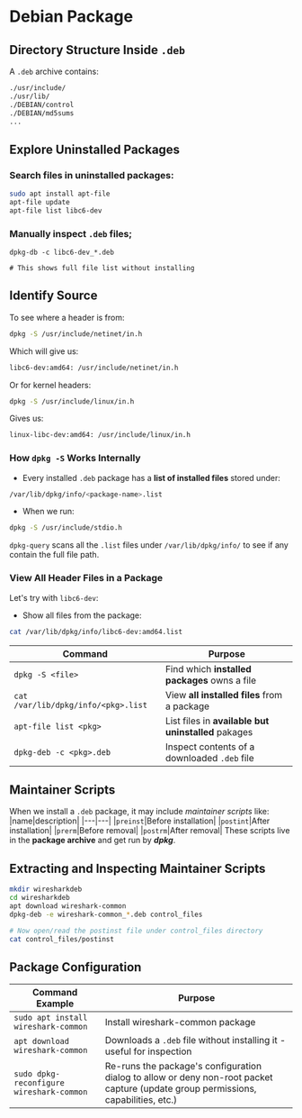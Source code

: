 # Debian Package

## Directory Structure Inside `.deb`
A `.deb` archive contains:
```bash
./usr/include/
./usr/lib/
./DEBIAN/control
./DEBIAN/md5sums
...
```
## Explore Uninstalled Packages
### Search files in uninstalled packages:
```bash
sudo apt install apt-file
apt-file update
apt-file list libc6-dev
```
### Manually inspect `.deb` files;
```sudo apt download libc6-dev
dpkg-db -c libc6-dev_*.deb

# This shows full file list without installing
```

## Identify Source
To see where a header is from:
```bash
dpkg -S /usr/include/netinet/in.h
```
Which will give us:
```bash
libc6-dev:amd64: /usr/include/netinet/in.h
```
Or for kernel headers:
```bash
dpkg -S /usr/include/linux/in.h
```
Gives us:
```bash
linux-libc-dev:amd64: /usr/include/linux/in.h
```
### How `dpkg -S` Works Internally
 * Every installed `.deb` package has a **list of installed files** stored under:
```bash
/var/lib/dpkg/info/<package-name>.list
```
 * When we run:
```bash
dpkg -S /usr/include/stdio.h
```
`dpkg-query` scans all the `.list` files under `/var/lib/dpkg/info/` to see if any contain the full file path.

### View All Header Files in a Package
Let's try with `libc6-dev`:
 * Show all files from the package:
```bash
cat /var/lib/dpkg/info/libc6-dev:amd64.list
```
|Command|Purpose|
|---|---|
|`dpkg -S <file>`|Find which **installed packages** owns a file|
|`cat /var/lib/dpkg/info/<pkg>.list`|View **all installed files** from a package|
|`apt-file list <pkg>`| List files in **available but uninstalled** pakages|
|`dpkg-deb -c <pkg>.deb`|Inspect contents of a downloaded `.deb` file|


## Maintainer Scripts
When we install a `.deb` package, it may include *maintainer scripts* like:
|name|description|
|---|---|
|`preinst`|Before installation|
|`postint`|After installation|
|`prerm`|Before removal|
|`postrm`|After removal|
These scripts live in the **package archive** and get run by ***dpkg***.

## Extracting and Inspecting Maintainer Scripts
```bash
mkdir wiresharkdeb
cd wiresharkdeb
apt download wireshark-common
dpkg-deb -e wireshark-common_*.deb control_files

# Now open/read the postinst file under control_files directory
cat control_files/postinst
```

## Package Configuration
|Command Example|Purpose|
|---|---|
|`sudo apt install wireshark-common`|Install wireshark-common package|
|`apt download wireshark-common`|Downloads a `.deb` file without installing it - useful for inspection|
|`sudo dpkg-reconfigure wireshark-common`|Re-runs the package's configuration dialog to allow or deny non-root packet capture (update group permissions, capabilities, etc.)|
